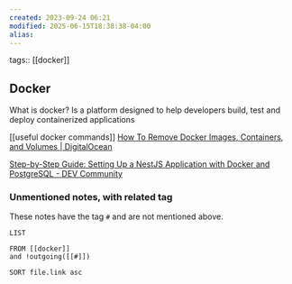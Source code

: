 ```yaml
---
created: 2023-09-24 06:21
modified: 2025-06-15T18:38:38-04:00
alias:
---
```

tags:: [[docker]]
## Docker

What is docker?
Is a platform designed to help developers build, test and deploy containerized applications

[[useful docker commands]]
[How To Remove Docker Images, Containers, and Volumes | DigitalOcean](https://www.digitalocean.com/community/tutorials/how-to-remove-docker-images-containers-and-volumes)


[Step-by-Step Guide: Setting Up a NestJS Application with Docker and PostgreSQL - DEV Community](https://dev.to/chukwutosin_/step-by-step-guide-setting-up-a-nestjs-application-with-docker-and-postgresql-5hei)







### Unmentioned notes, with related tag
These notes have the tag `#` and are not mentioned above.
```dataview
LIST

FROM [[docker]]
and !outgoing([[#]])

SORT file.link asc
```

